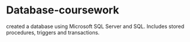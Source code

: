 # Database-coursework
created a database using Microsoft SQL Server and SQL. Includes stored procedures, triggers and transactions.
